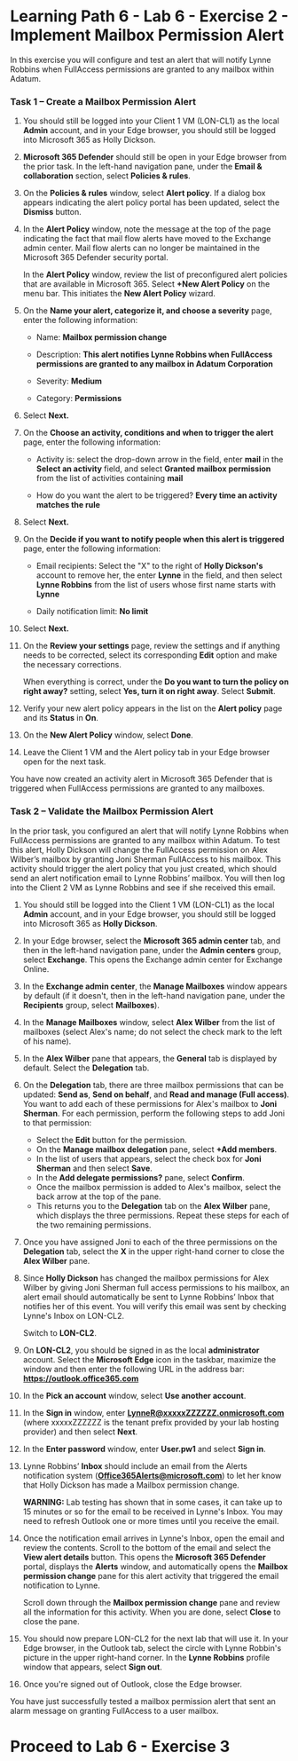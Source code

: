 # Learning Path 6 - Lab 6 - Exercise 2 - Implement Mailbox Permission Alert


In this exercise you will configure and test an alert that will notify Lynne Robbins when FullAccess permissions are granted to any mailbox within Adatum.

### Task 1 – Create a Mailbox Permission Alert

1. You should still be logged into your Client 1 VM (LON-CL1) as the local **Admin** account, and in your Edge browser, you should still be logged into Microsoft 365 as Holly Dickson. 

2. **Microsoft 365 Defender** should still be open in your Edge browser from the prior task. In the left-hand navigation pane, under the **Email & collaboration** section, select **Policies & rules**. 

3. On the **Policies & rules** window, select **Alert policy**. If a dialog box appears indicating the alert policy portal has been updated, select the **Dismiss** button.

4. In the **Alert Policy** window, note the message at the top of the page indicating the fact that mail flow alerts have moved to the Exchange admin center. Mail flow alerts can no longer be maintained in the Microsoft 365 Defender security portal. <br/> 

	In the **Alert Policy** window, review the list of preconfigured alert policies that are available in Microsoft 365. Select **+New Alert Policy** on the menu bar. This initiates the **New Alert Policy** wizard.

5. On the **Name your alert, categorize it, and choose a severity** page, enter the following information:

	- Name: **Mailbox permission change**

	- Description: **This alert notifies Lynne Robbins when FullAccess permissions are granted to any mailbox in Adatum Corporation**

	- Severity: **Medium**

	- Category: **Permissions**

6. Select **Next.**

7. On the **Choose an activity, conditions and when to trigger the alert** page, enter the following information:

	- Activity is: select the drop-down arrow in the field, enter **mail** in the **Select an activity** field, and select **Granted mailbox permission** from the list of activities containing **mail**

	- How do you want the alert to be triggered? **Every time an activity matches the rule**

8. Select **Next.**

9. On the **Decide if you want to notify people when this alert is triggered** page, enter the following information:

	- Email recipients: Select the "X" to the right of **Holly Dickson's** account to remove her, the enter **Lynne** in the field, and then select **Lynne Robbins** from the list of users whose first name starts with **Lynne**

	- Daily notification limit: **No limit**

10. Select **Next.**

11. On the **Review your settings** page, review the settings and if anything needs to be corrected, select its corresponding **Edit** option and make the necessary corrections. <br/>

	When everything is correct, under the **Do you want to turn the policy on right away?** setting, select **Yes, turn it on right away**. Select **Submit**.

12. Verify your new alert policy appears in the list on the **Alert policy** page and its **Status** in **On**.

13. On the **New Alert Policy** window, select **Done**.

14. Leave the Client 1 VM and the Alert policy tab in your Edge browser open for the next task.

You have now created an activity alert in Microsoft 365 Defender that is triggered when FullAccess permissions are granted to any mailboxes.


### Task 2 – Validate the Mailbox Permission Alert

In the prior task, you configured an alert that will notify Lynne Robbins when FullAccess permissions are granted to any mailbox within Adatum. To test this alert, Holly Dickson will change the FullAccess permission on Alex Wilber’s mailbox by granting Joni Sherman FullAccess to his mailbox. This activity should trigger the alert policy that you just created, which should send an alert notification email to Lynne Robbins’ mailbox. You will then log into the Client 2 VM as Lynne Robbins and see if she received this email. 

1. You should still be logged into the Client 1 VM (LON-CL1) as the local **Admin** account, and in your Edge browser, you should still be logged into Microsoft 365 as **Holly Dickson**. 

2. In your Edge browser, select the **Microsoft 365 admin center** tab, and then in the left-hand navigation pane, under the **Admin centers** group, select **Exchange**. This opens the Exchange admin center for Exchange Online.

3. In the **Exchange admin center**, the **Manage Mailboxes** window appears by default (if it doesn't, then in the left-hand navigation pane, under the **Recipients** group, select **Mailboxes**). 

4. In the **Manage Mailboxes** window, select **Alex Wilber** from the list of mailboxes (select Alex's name; do not select the check mark to the left of his name).

5. In the **Alex Wilber** pane that appears, the **General** tab is displayed by default. Select the **Delegation** tab.

6. On the **Delegation** tab, there are three mailbox permissions that can be updated: **Send as**, **Send on behalf**, and **Read and manage (Full access)**. You want to add each of these permissions for Alex's mailbox to **Joni Sherman**. For each permission, perform the following steps to add Joni to that permission: <br/>

	- Select the **Edit** button for the permission. 
	- On the **Manage mailbox delegation** pane, select **+Add members**.
	- In the list of users that appears, select the check box for **Joni Sherman** and then select **Save**.
	- In the **Add delegate permissions?** pane, select **Confirm**.
	- Once the mailbox permission is added to Alex's mailbox, select the back arrow at the top of the pane. 
	- This returns you to the **Delegation** tab on the **Alex Wilber** pane, which displays the three permissions. Repeat these steps for each of the two remaining permissions. 

7. Once you have assigned Joni to each of the three permissions on the **Delegation** tab, select the **X** in the upper right-hand corner to close the **Alex Wilber** pane. 

8. Since **Holly Dickson** has changed the mailbox permissions for Alex Wilber by giving Joni Sherman full access permissions to his mailbox, an alert email should automatically be sent to Lynne Robbins’ Inbox that notifies her of this event. You will verify this email was sent by checking Lynne's Inbox on LON-CL2. <br/>

	‎Switch to **LON-CL2**. 

9. On **LON-CL2**, you should be signed in as the local **administrator** account. Select the **Microsoft Edge** icon in the taskbar, maximize the window and then enter the following URL in the address bar: **https://outlook.office365.com**

10. In the **Pick an account** window, select **Use another account**. 

11. In the **Sign in** window, enter **LynneR@xxxxxZZZZZZ.onmicrosoft.com** (where xxxxxZZZZZZ is the tenant prefix provided by your lab hosting provider) and then select **Next**.

12. In the **Enter password** window, enter **User.pw1** and select **Sign in**.

13. Lynne Robbins’ **Inbox** should include an email from the Alerts notification system (**Office365Alerts@microsoft.com**) to let her know that Holly Dickson has made a Mailbox permission change. <br/>

	**WARNING:** Lab testing has shown that in some cases, it can take up to 15 minutes or so for the email to be received in Lynne's Inbox. You may need to refresh Outlook one or more times until you receive the email.

14. Once the notification email arrives in Lynne's Inbox, open the email and review the contents. Scroll to the bottom of the email and select the **View alert details** button. This opens the **Microsoft 365 Defender** portal, displays the **Alerts** window, and automatically opens the **Mailbox permission change** pane for this alert activity that triggered the email notification to Lynne. <br/>

	Scroll down through the **Mailbox permission change** pane and review all the information for this activity. When you are done, select **Close** to close the pane.

15. You should now prepare LON-CL2 for the next lab that will use it. In your Edge browser, in the Outlook tab, select the circle with Lynne Robbin's picture in the upper right-hand corner. In the **Lynne Robbins** profile window that appears, select **Sign out**.

16. Once you're signed out of Outlook, close the Edge browser.


You have just successfully tested a mailbox permission alert that sent an alarm message on granting FullAccess to a user mailbox.

# Proceed to Lab 6 - Exercise 3

